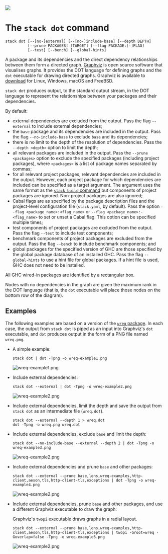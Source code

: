 <div class="hidden-warning"><a href="https://docs.haskellstack.org/"><img src="https://cdn.jsdelivr.net/gh/commercialhaskell/stack/doc/img/hidden-warning.svg"></a></div>

# The `stack dot` command

~~~text
stack dot [--[no-]external] [--[no-]include-base] [--depth DEPTH]
          [--prune PACKAGES] [TARGET] [--flag PACKAGE:[-]FLAG]
          [--test] [--bench] [--global-hints]
~~~

A package and its dependencies and the direct dependency relationships between
them form a directed graph. [Graphviz](https://www.graphviz.org/) is open source
software that visualises graphs. It provides the DOT language for defining
graphs and the `dot` executable for drawing directed graphs. Graphviz is
available to [download](https://www.graphviz.org/download/) for Linux, Windows,
macOS and FreeBSD.

`stack dot` produces output, to the standard output stream, in the DOT language
to represent the relationships between your packages and their dependencies.

By default:

*   external dependencies are excluded from the output. Pass the flag
    `--external` to include external dependencies;
*   the `base` package and its dependencies are included in the output. Pass the
    flag `--no-include-base` to exclude `base` and its dependencies;
*   there is no limit to the depth of the resolution of dependencies. Pass the
    `--depth <depth>` option to limit the depth;
*   all relevant packages are included in the output. Pass the
    `--prune <packages>` option to exclude the specified packages (including
    project packages), where `<packages>` is a list of package names separated
    by commas;
*   for all relevant project packages, relevant dependencies are included in the
    output. However, each project package for which dependencies are included
    can be specified as a target argument. The argument uses the same format as
    the [`stack build` command](build_command.md) but components of project
    packages are ignored. Non-project packages are also ignored;
*   Cabal flags are as specified by the package description files and the
    project-level configuration file (`stack.yaml`, by default). Pass the
    option `--flag <package_name>:<flag_name>` or
    `--flag <package_name>:-<flag_name>` to set or unset a Cabal flag. This
    option can be specified multiple times;
*   test components of project packages are excluded from the output. Pass the
    flag `--test` to include test components;
*   benchmark components of project packages are excluded from the output. Pass
    the flag `--bench` to include benchmark components; and
*   global packages for the specified version of GHC are those specified by the
    global package database of an installed GHC. Pass the flag `--global-hints`
    to use a hint file for global packages. If a hint file is used, GHC does not
    need to be installed.

All GHC wired-in packages are identified by a rectangular box.

Nodes with no dependencies in the graph are given the maximum rank in the DOT
language (that is, the `dot` executable will place those nodes on the bottom row
of the diagram).

## Examples

The following examples are based on a version of the
[`wreq` package](https://hackage.haskell.org/package/wreq). In each case, the
output from `stack dot` is piped as an input into Graphviz's `dot` executable,
and `dot` produces output in the form of a PNG file named `wreq.png`.

*   A simple example:

    ~~~text
    stack dot | dot -Tpng -o wreq-example1.png
    ~~~

    <img alt="wreq-example1.png" src="https://cdn.jsdelivr.net/gh/commercialhaskell/stack@master/doc/img/dot_command/wreq-example1.png">

*   Include external dependencies:

    ~~~text
    stack dot --external | dot -Tpng -o wreq-example2.png
    ~~~

    <img alt="wreq-example2.png" src="https://cdn.jsdelivr.net/gh/commercialhaskell/stack@master/doc/img/dot_command/wreq-example2.png">

*   Include external dependencies, limit the depth and save the output from
    `stack dot` as an intermediate file (`wreq.dot`).

    ~~~text
    stack dot --external --depth 1 > wreq.dot
    dot -Tpng -o wreq.png wreq.dot
    ~~~

*   Include external dependencies, exclude `base` and limit the depth:

    ~~~text
    stack dot --no-include-base --external --depth 2 | dot -Tpng -o wreq-example3.png
    ~~~

    <img alt="wreq-example2.png" src="https://cdn.jsdelivr.net/gh/commercialhaskell/stack@master/doc/img/dot_command/wreq-example3.png">

*   Include external dependencies and prune `base` and other packages:

    ~~~text
    stack dot --external --prune base,lens,wreq-examples,http-client,aeson,tls,http-client-tls,exceptions | dot -Tpng -o wreq-example4.png
    ~~~

    <img alt="wreq-example2.png" src="https://cdn.jsdelivr.net/gh/commercialhaskell/stack@master/doc/img/dot_command/wreq-example4.png">

*   Include external dependencies, prune `base` and other packages, and use a
    different Graphviz executable to draw the graph:

    Graphviz's `twopi` executable draws graphs in a radial layout.

    ~~~text
    stack dot --external --prune base,lens,wreq-examples,http-client,aeson,tls,http-client-tls,exceptions | twopi -Groot=wreq -Goverlap=false -Tpng -o wreq-example5.png
    ~~~

    <img alt="wreq-example2.png" src="https://cdn.jsdelivr.net/gh/commercialhaskell/stack@master/doc/img/dot_command/wreq-example5.png">
